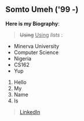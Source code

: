 ## Somto Umeh ('99 -)

**Here is my Biography**:

> ~~Using~~ <u>Using</u> _lists_ :

- Minerva University
- Computer Science
- Nigeria
- CS162
- Yup

1. Hello
2. My
3. Name
4. Is

> [LinkedIn](https://tinyurl.com/linkedin-somto)
